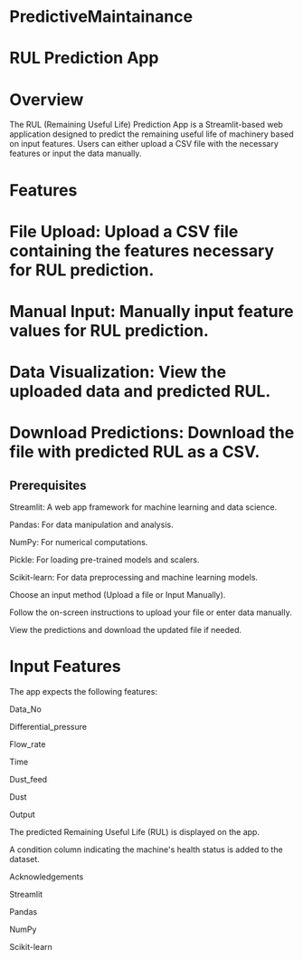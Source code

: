 # PredictiveMaintainance 


# RUL Prediction App

# Overview

The RUL (Remaining Useful Life) Prediction App is a Streamlit-based web application designed to predict the remaining useful life of machinery based on input features. Users can either upload a CSV file with the necessary features or input the data manually.

# Features

# File Upload: Upload a CSV file containing the features necessary for RUL prediction.

# Manual Input: Manually input feature values for RUL prediction.

# Data Visualization: View the uploaded data and predicted RUL.

# Download Predictions: Download the file with predicted RUL as a CSV.

## Prerequisites

Streamlit: A web app framework for machine learning and data science.

Pandas: For data manipulation and analysis.

NumPy: For numerical computations.

Pickle: For loading pre-trained models and scalers.

Scikit-learn: For data preprocessing and machine learning models.






Choose an input method (Upload a file or Input Manually).

Follow the on-screen instructions to upload your file or enter data manually.

View the predictions and download the updated file if needed.





# Input Features

The app expects the following features:

Data_No

Differential_pressure

Flow_rate

Time

Dust_feed

Dust

Output

The predicted Remaining Useful Life (RUL) is displayed on the app.

A condition column indicating the machine's health status is added to the dataset.



Acknowledgements

Streamlit

Pandas

NumPy

Scikit-learn


